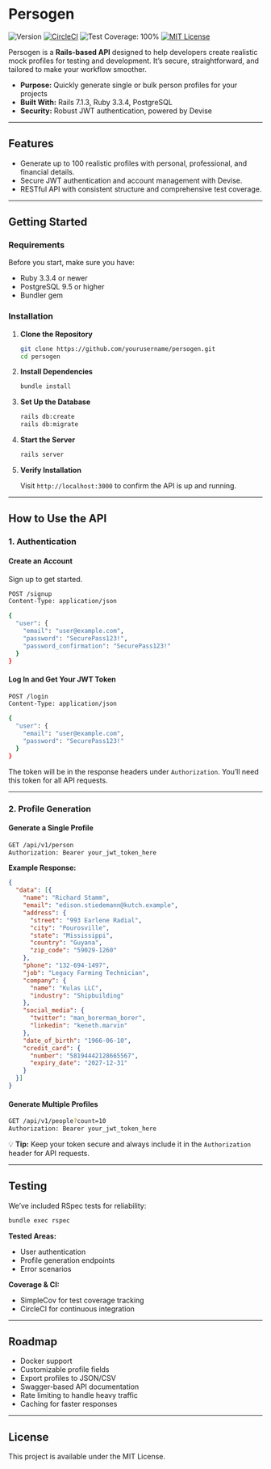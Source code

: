 # Persogen  

![Version](https://img.shields.io/badge/version-0.0.1-lightgreen)
[![CircleCI](https://dl.circleci.com/status-badge/img/circleci/8MamMcAVAVNWTcUqkjQk7R/PfirDRh5ea4LigCP4kC27B/tree/main.svg?style=svg)](https://dl.circleci.com/status-badge/redirect/circleci/8MamMcAVAVNWTcUqkjQk7R/PfirDRh5ea4LigCP4kC27B/tree/main)
![Test Coverage: 100%](https://img.shields.io/badge/Test%20Coverage-100%25-brightgreen)
[![MIT License](https://img.shields.io/badge/license-MIT-brightgreen.svg)](https://opensource.org/licenses/MIT)

Persogen is a **Rails-based API** designed to help developers create realistic mock profiles for testing and development. It’s secure, straightforward, and tailored to make your workflow smoother.  

- **Purpose:** Quickly generate single or bulk person profiles for your projects  
- **Built With:** Rails 7.1.3, Ruby 3.3.4, PostgreSQL  
- **Security:** Robust JWT authentication, powered by Devise  

---

## Features  

- Generate up to 100 realistic profiles with personal, professional, and financial details.  
- Secure JWT authentication and account management with Devise.  
- RESTful API with consistent structure and comprehensive test coverage.  

---

## Getting Started  

### Requirements  

Before you start, make sure you have:  
- Ruby 3.3.4 or newer  
- PostgreSQL 9.5 or higher  
- Bundler gem  

### Installation  

1. **Clone the Repository**  
   ```bash  
   git clone https://github.com/yourusername/persogen.git  
   cd persogen  
   ```  

2. **Install Dependencies**  
   ```bash  
   bundle install  
   ```  

3. **Set Up the Database**  
   ```bash  
   rails db:create  
   rails db:migrate  
   ```  

4. **Start the Server**  
   ```bash  
   rails server  
   ```  

5. **Verify Installation**  

   Visit `http://localhost:3000` to confirm the API is up and running.  

---

## How to Use the API  

### 1. Authentication  

#### Create an Account  
Sign up to get started.  

```bash  
POST /signup  
Content-Type: application/json  

{
  "user": {
    "email": "user@example.com",
    "password": "SecurePass123!",
    "password_confirmation": "SecurePass123!"
  }
}
```  

#### Log In and Get Your JWT Token  
```bash  
POST /login  
Content-Type: application/json  

{
  "user": {
    "email": "user@example.com",
    "password": "SecurePass123!"
  }
}
```  

The token will be in the response headers under `Authorization`. You’ll need this token for all API requests.  

---

### 2. Profile Generation  

#### Generate a Single Profile  
```bash  
GET /api/v1/person  
Authorization: Bearer your_jwt_token_here  
```  

**Example Response:**  
```json  
{
  "data": [{
    "name": "Richard Stamm",
    "email": "edison.stiedemann@kutch.example",
    "address": {
      "street": "993 Earlene Radial",
      "city": "Pourosville",
      "state": "Mississippi",
      "country": "Guyana",
      "zip_code": "59029-1260"
    },
    "phone": "132-694-1497",
    "job": "Legacy Farming Technician",
    "company": {
      "name": "Kulas LLC",
      "industry": "Shipbuilding"
    },
    "social_media": {
      "twitter": "man_borerman_borer",
      "linkedin": "keneth.marvin"
    },
    "date_of_birth": "1966-06-10",
    "credit_card": {
      "number": "58194442128665567",
      "expiry_date": "2027-12-31"
    }
  }]
}
```  

#### Generate Multiple Profiles  
```bash  
GET /api/v1/people?count=10  
Authorization: Bearer your_jwt_token_here  
```  

💡 **Tip:** Keep your token secure and always include it in the `Authorization` header for API requests.  

---

## Testing  

We’ve included RSpec tests for reliability:  

```bash  
bundle exec rspec  
```  

**Tested Areas:**  
- User authentication  
- Profile generation endpoints  
- Error scenarios  

**Coverage & CI:**
- SimpleCov for test coverage tracking
- CircleCI for continuous integration

---

## Roadmap  


- Docker support  
- Customizable profile fields  
- Export profiles to JSON/CSV  
- Swagger-based API documentation  
- Rate limiting to handle heavy traffic  
- Caching for faster responses  

---

## License  

This project is available under the MIT License.  